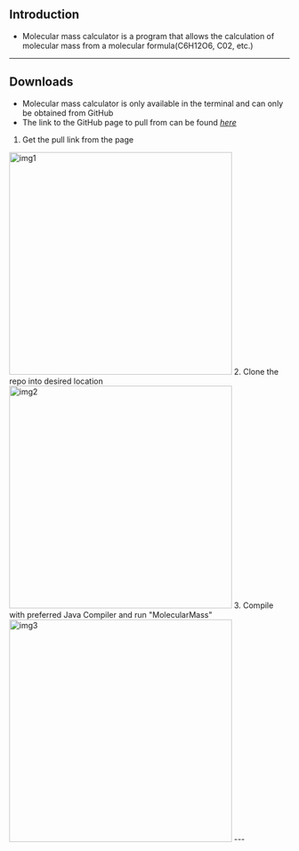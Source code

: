 ## Introduction
- Molecular mass calculator is a program that allows the calculation of molecular mass from a molecular formula(C6H12O6, C02, etc.)
---
## Downloads
- Molecular mass calculator is only available in the terminal and can only be obtained from GitHub
- The link to the GitHub page to pull from can be found [*here*](https://github.com/tybrucker/molecular-mass)
1. Get the pull link from the page
<img src="https://i.gyazo.com/f014e8a13add3c5e5c4e6ae3768bf10e.png" alt="img1" width="400"/>
2. Clone the repo into desired location
<img src="https://i.gyazo.com/b9eae4279974a3294f8281983f4d8fd7.png" alt="img2" width="400"/>
3. Compile with preferred Java Compiler and run "MolecularMass"
<img src="https://i.gyazo.com/700c9108d2113c7aeef8eef48c19d735.png" alt="img3" width="400"/>
---
